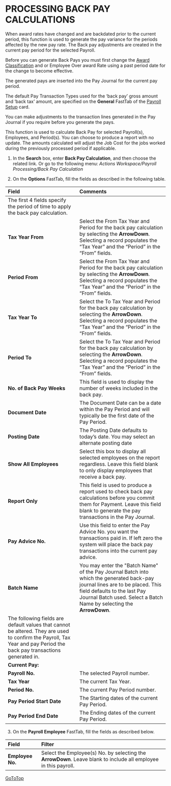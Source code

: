 # PROCESSING BACK PAY CALCULATIONS

When award rates have changed and are backdated prior to the current period, this function is used to generate the pay variance for the periods affected by the new pay rate.  The Back pay adjustments are created in the current pay period for the selected Payroll.  

Before you can generate Back Pays you must first change the [Award Classification](au-payroll-setup-awards.md) and or Employee Over award Rate using a past period date for the change to become effective. 

The generated pays are inserted into the Pay Journal for the current pay period. 

The default Pay Transaction Types used for the ‘back pay’ gross amount and ‘back tax’ amount, are specified on the **General** FastTab of the [Payroll Setup](au-payroll-setup-payroll-setup.md) card.  

You can make adjustments to the transaction lines generated in the Pay Journal if you require before you generate the pays.

This function is used to calculate Back Pay for selected Payroll(s), Employees, and Period(s).  You can choose to produce a report with no update.  The amounts calculated will adjust the Job Cost for the jobs worked during the previously processed period if applicable.

1.  In the **Search** box, enter **Back Pay Calculation**, and then choose the related link.  Or go to the following menu: *Actions Workspace/Payroll Processing/Back Pay Calculation*
 
2.  On the **Options** FastTab, fill the fields as described in the following table.

|Field|	Comments|
| :--- | :--- |
|The first 4 fields specify the period of time to apply the back pay calculation.|
|**Tax Year From**|	Select the From Tax Year and Period for the back pay calculation by selecting the **ArrowDown**.  Selecting a record populates the “Tax Year” and the “Period” in the “From” fields.|
|**Period From**|	Select the From Tax Year and Period for the back pay calculation by selecting the **ArrowDown**.  Selecting a record populates the “Tax Year” and the “Period” in the “From” fields.|
|**Tax Year To**|	Select the To Tax Year and Period for the back pay calculation by selecting the **ArrowDown**.  Selecting a record populates the “Tax Year” and the “Period” in the “From” fields.|
|**Period To**	|Select the To Tax Year and Period for the back pay calculation by selecting the **ArrowDown**.  Selecting a record populates the “Tax Year” and the “Period” in the “From” fields.|
|**No. of Back Pay Weeks**|	This field is used to display the number of weeks included in the back pay.  | 
|**Document Date**|	The Document Date can be a date within the Pay Period and will typically be the first date of the Pay Period.|
|**Posting Date**|	The Posting Date defaults to today’s date.  You may select an alternate posting date |
|**Show All Employees**	|Select this box to display all selected employees on the report regardless. Leave this field blank to only display employees that receive a back pay.|
|**Report Only**|	This field is used to produce a report used to check back pay calculations before you commit them for Payment.  Leave this field blank to generate the pay transactions in the Pay Journal.|  
|**Pay Advice No.**|	Use this field to enter the Pay Advice No. you want the transactions paid in.  If left zero the system will place the back pay transactions into the current pay advice.|
|**Batch Name**|	You may enter the "Batch Name" of the Pay Journal Batch into which the generated back-pay journal lines are to be placed.  This field defaults to the last Pay Journal Batch used.  Select a Batch Name by selecting the **ArrowDown**.|
|The following fields are default values that cannot be altered.  They are used to confirm the Payroll, Tax Year and pay Period the back pay transactions generated in.|
|**Current Pay:**||	
|**Payroll No.**|The selected Payroll number.|
|**Tax Year**|	The current Tax Year.|
|**Period No.**|	The current Pay Period number.|
|**Pay Period Start Date**|	The Starting dates of the current Pay Period.|
|**Pay Period End Date**|The Ending dates of the current Pay Period.|

3.  On the **Payroll Employee** FastTab, fill the fields as described below.

|Field	|Filter|
| :--- | :--- |
|**Employee No.**|	Select the Employee(s) No. by selecting the **ArrowDown**.  Leave blank to include all employee in this payroll.|


[GoToTop](#processing-back-pay-calculations)
